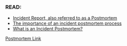 ### READ:

- [Incident Report, also referred to as a Postmortem](https://docs.google.com/document/d/1c-wlcHTyf5BaRosGmQ-WX472PyyOE4xNWD3eDCP69Q0/edit?usp=sharing)
- [The importance of an incident postmortem process](https://docs.google.com/document/d/1c-wlcHTyf5BaRosGmQ-WX472PyyOE4xNWD3eDCP69Q0/edit?usp=sharing)
- [What is an Incident Postmortem?](https://docs.google.com/document/d/1c-wlcHTyf5BaRosGmQ-WX472PyyOE4xNWD3eDCP69Q0/edit?usp=sharing)

[Postmortem Link](https://docs.google.com/document/d/1c-wlcHTyf5BaRosGmQ-WX472PyyOE4xNWD3eDCP69Q0/edit?usp=sharing)
